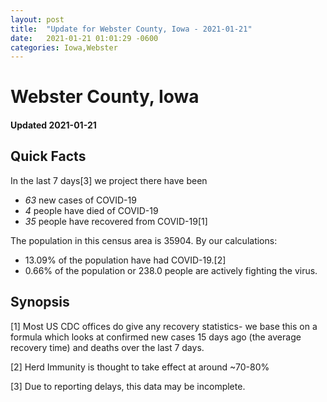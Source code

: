 ```yaml
---
layout: post
title:  "Update for Webster County, Iowa - 2021-01-21"
date:   2021-01-21 01:01:29 -0600
categories: Iowa,Webster
---
```


# Webster County, Iowa
#### Updated 2021-01-21

## Quick Facts

In the last 7 days[3] we project there have been
- *63* new cases of COVID-19
- *4* people have died of COVID-19
- *35* people have recovered from COVID-19[1]

The population in this census area is 35904. By our calculations:
- 13.09% of the population have had COVID-19.[2]
- 0.66% of the population or 238.0 people are actively fighting the virus.

## Synopsis




[1] Most US CDC offices do give any recovery statistics- we base this on a formula which looks at confirmed new cases
15 days ago (the average recovery time) and deaths over the last 7 days.

[2] Herd Immunity is thought to take effect at around ~70-80%

[3] Due to reporting delays, this data may be incomplete.
 
    